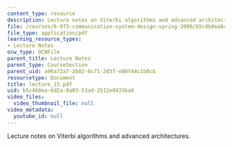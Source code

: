 ```yaml
---
content_type: resource
description: Lecture notes on Viterbi algorithms and advanced architectures.
file: /courses/6-973-communication-system-design-spring-2006/b5c4b8ea6d2a8a0353ad2511e8433bad_lecture_15.pdf
file_type: application/pdf
learning_resource_types:
- Lecture Notes
ocw_type: OCWFile
parent_title: Lecture Notes
parent_type: CourseSection
parent_uid: a96a72a7-2b02-6c71-2d3f-e80f44c1b0cb
resourcetype: Document
title: lecture_15.pdf
uid: b5c4b8ea-6d2a-8a03-53ad-2511e8433bad
video_files:
  video_thumbnail_file: null
video_metadata:
  youtube_id: null
---
```

Lecture notes on Viterbi algorithms and advanced architectures.

